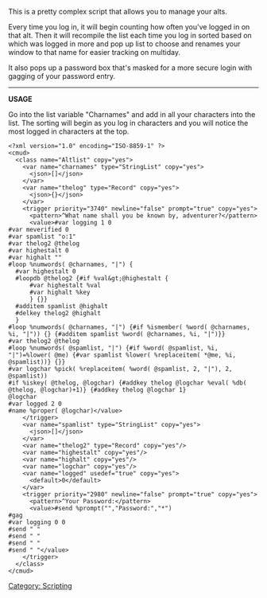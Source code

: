 This is a pretty complex script that allows you to manage your alts.

Every time you log in, it will begin counting how often you've logged in
on that alt. Then it will recompile the list each time you log in sorted
based on which was logged in more and pop up list to choose and renames
your window to that name for easier tracking on multiday.

It also pops up a password box that's masked for a more secure login
with gagging of your password entry.

------------------------------------------------------------------------

**USAGE**

Go into the list variable "Charnames" and add in all your characters
into the list. The sorting will begin as you log in characters and you
will notice the most logged in characters at the top.

    <?xml version="1.0" encoding="ISO-8859-1" ?>
    <cmud>
      <class name="Altlist" copy="yes">
        <var name="charnames" type="StringList" copy="yes">
          <json>[]</json>
        </var>
        <var name="thelog" type="Record" copy="yes">
          <json>{}</json>
        </var>
        <trigger priority="3740" newline="false" prompt="true" copy="yes">
          <pattern>^What name shall you be known by, adventurer?</pattern>
          <value>#var logging 1 0
    #var meverified 0
    #var spamlist "o:1"
    #var thelog2 @thelog
    #var highestalt 0
    #var highalt ""
    #loop %numwords( @charnames, "|") {
      #var highestalt 0
      #loopdb @thelog2 {#if %val&gt;@highestalt {
          #var highestalt %val
          #var highalt %key
          } {}}
      #additem spamlist @highalt
      #delkey thelog2 @highalt
      }
    #loop %numwords( @charnames, "|") {#if %ismember( %word( @charnames, %i, "|")) {} {#additem spamlist %word( @charnames, %i, "|")}}
    #var thelog2 @thelog
    #loop %numwords( @spamlist, "|") {#if %word( @spamlist, %i, "|")=%lower( @me) {#var spamlist %lower( %replaceitem( *@me, %i, @spamlist))} {}}
    #var logchar %pick( %replaceitem( %word( @spamlist, 2, "|"), 2, @spamlist))
    #if %iskey( @thelog, @logchar) {#addkey thelog @logchar %eval( %db( @thelog, @logchar)+1)} {#addkey thelog @logchar 1}
    @logchar
    #var logged 2 0
    #name %proper( @logchar)</value>
        </trigger>
        <var name="spamlist" type="StringList" copy="yes">
          <json>[]</json>
        </var>
        <var name="thelog2" type="Record" copy="yes"/>
        <var name="highestalt" copy="yes"/>
        <var name="highalt" copy="yes"/>
        <var name="logchar" copy="yes"/>
        <var name="logged" usedef="true" copy="yes">
          <default>0</default>
        </var>
        <trigger priority="2980" newline="false" prompt="true" copy="yes">
          <pattern>^Your Password:</pattern>
          <value>#send %prompt("","Password:","*")
    #gag
    #var logging 0 0
    #send " "
    #send " "
    #send " "
    #send " "</value>
        </trigger>
      </class>
    </cmud>

[Category: Scripting](Category:_Scripting "wikilink")
